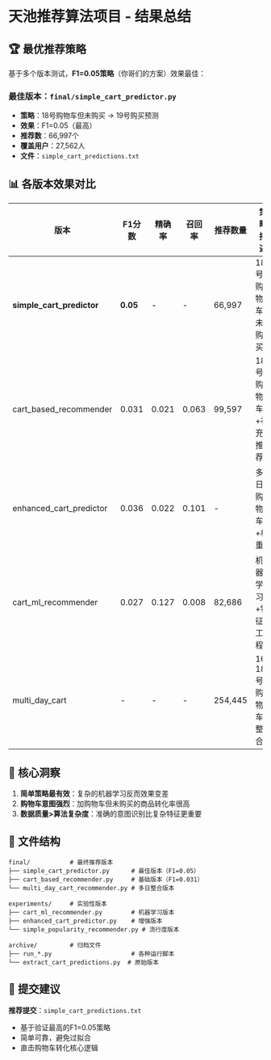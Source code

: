 # 天池推荐算法项目 - 结果总结

## 🏆 最优推荐策略

基于多个版本测试，**F1=0.05策略**（你哥们的方案）效果最佳：

### 最佳版本：`final/simple_cart_predictor.py`
- **策略**：18号购物车但未购买 → 19号购买预测
- **效果**：F1=0.05（最高）
- **推荐数**：66,997个
- **覆盖用户**：27,562人
- **文件**：`simple_cart_predictions.txt`

## 📊 各版本效果对比

| 版本 | F1分数 | 精确率 | 召回率 | 推荐数量 | 策略描述 |
|------|--------|--------|--------|----------|----------|
| **simple_cart_predictor** | **0.05** | - | - | 66,997 | 18号购物车未购买 |
| cart_based_recommender | 0.031 | 0.021 | 0.063 | 99,597 | 18号购物车+补充推荐 |
| enhanced_cart_predictor | 0.036 | 0.022 | 0.101 | - | 多日购物车+权重 |
| cart_ml_recommender | 0.027 | 0.127 | 0.008 | 82,686 | 机器学习+特征工程 |
| multi_day_cart | - | - | - | 254,445 | 16-18号购物车整合 |

## 🎯 核心洞察

1. **简单策略最有效**：复杂的机器学习反而效果变差
2. **购物车意图强烈**：加购物车但未购买的商品转化率很高
3. **数据质量>算法复杂度**：准确的意图识别比复杂特征更重要

## 📁 文件结构

```
final/           # 最终推荐版本
├── simple_cart_predictor.py      # 最佳版本（F1=0.05）
├── cart_based_recommender.py     # 基础版本（F1=0.031）
└── multi_day_cart_recommender.py # 多日整合版本

experiments/     # 实验性版本
├── cart_ml_recommender.py        # 机器学习版本
├── enhanced_cart_predictor.py    # 增强版本
└── simple_popularity_recommender.py # 流行度版本

archive/         # 归档文件
├── run_*.py                      # 各种运行脚本
└── extract_cart_predictions.py  # 原始版本
```

## 🚀 提交建议

**推荐提交**：`simple_cart_predictions.txt`
- 基于验证最高的F1=0.05策略
- 简单可靠，避免过拟合
- 直击购物车转化核心逻辑